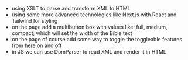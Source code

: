 - using XSLT to parse and transform XML to HTML
- using some more advanced technologies like Next.js with React and Tailwind for styling
- on the page add a multibutton box with values like: full, medium, compact; which will set the width of the Bible text
- on the page of course add some way to toggle the toggleable features from [here](./Planning%20out%20the%20XML%20schema.md) on and off
- in JS we can use DomParser to read XML and render it in HTML

